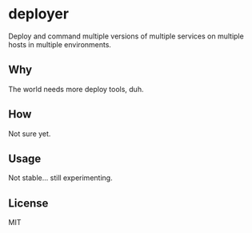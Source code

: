 # deployer
Deploy and command multiple versions of multiple services on multiple hosts in multiple environments.

## Why
The world needs more deploy tools, duh.

## How
Not sure yet.

## Usage
Not stable... still experimenting.

## License
MIT

